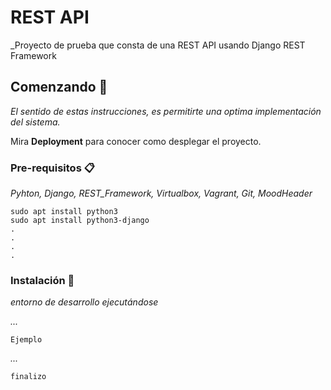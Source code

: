 # REST API

_Proyecto de prueba que consta de una REST API usando Django REST Framework

## Comenzando 🚀

_El sentido de estas instrucciones, es permitirte una optima implementación del sistema._

Mira **Deployment** para conocer como desplegar el proyecto.


### Pre-requisitos 📋

_Pyhton, Django, REST_Framework, Virtualbox, Vagrant, Git, MoodHeader_

```
sudo apt install python3
sudo apt install python3-django
.
.
.
.

```

### Instalación 🔧

_entorno de desarrollo ejecutándose_

_..._

```
Ejemplo
```

_..._

```
finalizo
